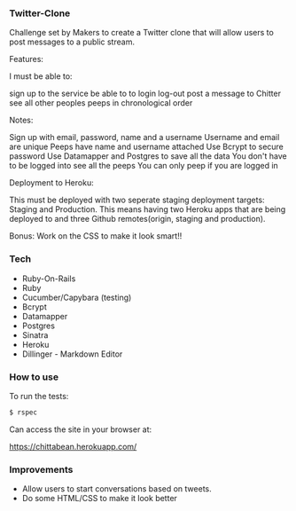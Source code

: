 ### Twitter-Clone

Challenge set by Makers to create a Twitter clone that will allow users to post messages to a public stream.

Features:

I must be able to:

sign up to the service
be able to to login
log-out
post a message to Chitter
see all other peoples peeps in chronological order

Notes:

Sign up with email, password, name and a username
Username and email are unique
Peeps have name and username attached
Use Bcrypt to secure password
Use Datamapper and Postgres to save all the data
You don't have to be logged into see all the peeps
You can only peep if you are logged in

Deployment to Heroku:

This must be deployed with two seperate staging deployment targets: Staging and Production. This means having two Heroku apps that are being deployed to and three Github remotes(origin, staging and production).

Bonus:
Work on the CSS to make it look smart!!


### Tech

* Ruby-On-Rails
* Ruby
* Cucumber/Capybara (testing)
* Bcrypt
* Datamapper
* Postgres
* Sinatra
* Heroku
* Dillinger - Markdown Editor

### How to use


To run the tests:
```sh
$ rspec

```

Can access the site in your browser at:

https://chittabean.herokuapp.com/


### Improvements

* Allow users to start conversations based on tweets.
* Do some HTML/CSS to make it look better




